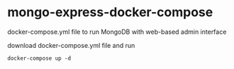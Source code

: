 # mongo-express-docker-compose
docker-compose.yml file to run MongoDB with web-based admin interface

download docker-compose.yml file and run 
```
docker-compose up -d
```
